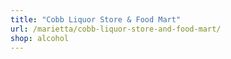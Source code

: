 ```yaml
---
title: "Cobb Liquor Store & Food Mart"
url: /marietta/cobb-liquor-store-and-food-mart/
shop: alcohol
---
```

